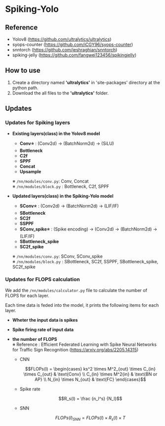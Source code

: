 # Spiking-Yolo
## Reference
* Yolov8 (https://github.com/ultralytics/ultralytics)
* syops-counter (https://github.com/iCGY96/syops-counter)
* snntorch (https://github.com/jeshraghian/snntorch)
* spiking-jelly (https://github.com/fangwei123456/spikingjelly)
  
## How to use
1. Create a directory named **'ultralytics'** in 'site-packages' directory at the python path.
2. Download the all files to the **'ultralytics'** folder.
   
## Updates
### Updates for Spiking layers
  * **Existing layers(class) in the Yolov8 model**
    * **Conv⭐️** : (Conv2d) -> (BatchNorm2d) -> (SiLU)
    * **Bottleneck**
    * **C2f**
    * **SPPF**
    * **Concat**
    * **Upsample**
      
    ※ `/nn/modules/conv.py`: Conv, Concat  
    ※ `/nn/modules/block.py` : Bottleneck, C2f, SPPF
  
  * **Updated layers(class) in the Spiking-Yolo model**
    * **SConv⭐️** : (Conv2d) -> (BatchNorm2d) -> (LIF/IF)
    * **SBottleneck**
    * **SC2f**
    * **SSPPF**
    * **SConv_spike⭐️** : (Spike encoding) -> (Conv2d) -> (BatchNorm2d) -> (LIF/IF)
    * **SBottleneck_spike**
    * **SC2f_spike**
      
    ※ `/nn/modules/conv.py`: SConv, SConv_spike  
    ※ `/nn/modules/block.py` : SBottleneck, SC2f, SSPPF, SBottleneck_spike, SC2f_spike

### Updates for FLOPS calculation
We add the `/nn/modules/calculator.py` file to calculate the number of FLOPS for each layer. 

Each time data is feded into the model, it prints the following items for each layer.
* **Wheter the input data is spikes**
* **Spike firing rate of input data**
* **the number of FLOPS**  
  ※ Reference : Efficient Federated Learning with Spike Neural Networks for Traffic Sign Recognition
(https://arxiv.org/abs/2205.14315)

  * CNN
    ```math
    FLOPs(l) = \begin{cases}
        ks^2 \times M^2_{out} \times C_{in} \times C_{out} & \text{Conv} \\
        C_{in} \times M^2{in} & \text{BN or AP} \\
        N_{in} \times N_{out} & \text{FC}
      \end{cases}
    ```
    
  * Spike rate
    ```math
    R_s(l) = \frac {n_l^s} {N_l}
    ```
    
  * SNN
    ```math
    FLOPs(l)_{SNN} = FLOPs(l) \times R_s(l) \times T
    ```
 


